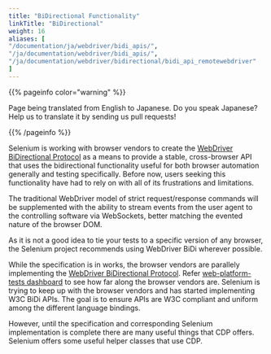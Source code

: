 ```yaml
---
title: "BiDirectional Functionality"
linkTitle: "BiDirectional"
weight: 16
aliases: [
"/documentation/ja/webdriver/bidi_apis/",
"/ja/documentation/webdriver/bidi_apis/",
"/ja/documentation/webdriver/bidirectional/bidi_api_remotewebdriver"
]
---
```


{{% pageinfo color="warning" %}}
<p class="lead">
   <i class="fas fa-language d-4"></i> 
    Page being translated from English to Japanese. 
    Do you speak Japanese? Help us to translate
    it by sending us pull requests!
</p>
{{% /pageinfo %}}

Selenium is working with browser vendors to create the
[WebDriver BiDirectional Protocol](https://w3c.github.io/webdriver-bidi/)
as a means to provide a stable, cross-browser API that uses the bidirectional
functionality useful for both browser automation generally and testing specifically.
Before now, users seeking this functionality have had to rely on
with all of its frustrations and limitations.

The traditional WebDriver model of strict request/response commands will be supplemented
with the ability to stream events from the user agent to the controlling software via WebSockets,
better matching the evented nature of the browser DOM.

As it is not a good idea to tie your tests to a specific version of any browser, the
Selenium project recommends using WebDriver BiDi wherever possible.

While the specification is in works, the browser vendors are parallely implementing
the [WebDriver BiDirectional Protocol](https://w3c.github.io/webdriver-bidi/).
Refer [web-platform-tests dashboard](https://wpt.fyi/results/webdriver/tests/bidi?label=experimental&label=master&aligned&view=subtest)
to see how far along the browser vendors are.
Selenium is trying to keep up with the browser vendors and has started implementing W3C BiDi APIs.
The goal is to ensure APIs are W3C compliant and uniform among the different language bindings.

However, until the specification and corresponding Selenium implementation is complete there are many useful things that
CDP offers. Selenium offers some useful helper classes that use CDP.